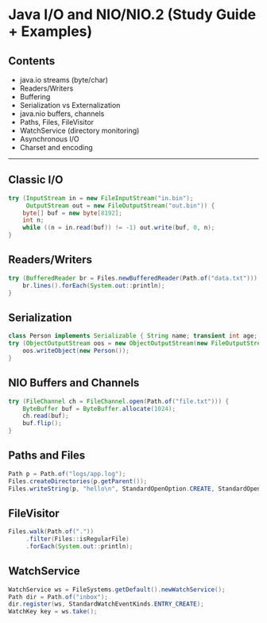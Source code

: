 # Java I/O and NIO/NIO.2 (Study Guide + Examples)

## Contents
- java.io streams (byte/char)
- Readers/Writers
- Buffering
- Serialization vs Externalization
- java.nio buffers, channels
- Paths, Files, FileVisitor
- WatchService (directory monitoring)
- Asynchronous I/O
- Charset and encoding

---

## Classic I/O
```java
try (InputStream in = new FileInputStream("in.bin");
     OutputStream out = new FileOutputStream("out.bin")) {
    byte[] buf = new byte[8192];
    int n;
    while ((n = in.read(buf)) != -1) out.write(buf, 0, n);
}
```

## Readers/Writers
```java
try (BufferedReader br = Files.newBufferedReader(Path.of("data.txt"))) {
    br.lines().forEach(System.out::println);
}
```

## Serialization
```java
class Person implements Serializable { String name; transient int age; }
try (ObjectOutputStream oos = new ObjectOutputStream(new FileOutputStream("p.bin"))) {
    oos.writeObject(new Person());
}
```

## NIO Buffers and Channels
```java
try (FileChannel ch = FileChannel.open(Path.of("file.txt"))) {
    ByteBuffer buf = ByteBuffer.allocate(1024);
    ch.read(buf);
    buf.flip();
}
```

## Paths and Files
```java
Path p = Path.of("logs/app.log");
Files.createDirectories(p.getParent());
Files.writeString(p, "hello\n", StandardOpenOption.CREATE, StandardOpenOption.APPEND);
```

## FileVisitor
```java
Files.walk(Path.of("."))
     .filter(Files::isRegularFile)
     .forEach(System.out::println);
```

## WatchService
```java
WatchService ws = FileSystems.getDefault().newWatchService();
Path dir = Path.of("inbox");
dir.register(ws, StandardWatchEventKinds.ENTRY_CREATE);
WatchKey key = ws.take();
```
